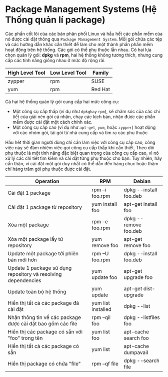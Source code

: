 # Package Management Systems (Hệ Thống quản lí package)

Các phần cốt lõi của các bản phân phối Linux và hầu hết các phần mềm của nó được cài đặt thông qua `Package Management System`. Mỗi gói chứa các tệp và các hướng dẫn khác cần thiết để làm cho một thành phần phần mềm hoạt động trên hệ thống. Các gói có thể phụ thuộc lẫn nhau. Có hai lựa chọn quản lý gói: **dpkg** và **rpm**, hai hệ thống không tương thích, nhưng cung cấp các tính năng giống nhau ở mức độ rộng rãi.

|High Level Tool|Low Level Tool|Family|
|---------------|--------------|------|
|zypper|rpm|SUSE|
|yum|rpm|Red Hat|

Cả hai hệ thống quản lý gói cung cấp hai mức công cụ: 
- Một công cụ cấp thấp (ví dụ như `dpkghay` `rpm`), sẽ chăm sóc của các chi tiết của giải nén gói cá nhân, chạy các kịch bản, nhận được các phần mềm được cài đặt một cách chính xác.
- Một công cụ cấp cao (ví dụ như `apt-get`, `yum`, hoặc `zypper`) hoạt động với các nhóm gói, tải gói từ nhà cung cấp và tìm ra các phụ thuộc

Hầu hết thời gian người dùng chỉ cần làm việc với công cụ cấp cao, công việc này sẽ đảm nhiệm việc gọi công cụ cấp thấp khi cần thiết. Theo dõi phụ thuộc là một tính năng đặc biệt quan trọng của công cụ cấp cao, vì nó xử lý các chi tiết tìm kiếm và cài đặt từng phụ thuộc cho bạn. Tuy nhiên, hãy cẩn thận, vì cài đặt một gói duy nhất có thể dẫn đến hàng chục hoặc thậm chí hàng trăm gói phụ thuộc được cài đặt.

|Operation|RPM|Debian|
|---------|-----------|-----------|
|Cài đặt 1 package|rpm –i foo.rpm|dpkg --install foo.deb|
|Cài đặt 1 package từ repository|yum install foo|apt-get install foo|
|Xóa một package|rpm –e foo.rpm|dpkg --remove foo.deb|
|Xóa một package lấy từ repository|yum remove foo|apt-get remove foo|
|Update một package tới phiên bản mới hơn|rpm –U foo.rpm|dpkg --install foo.deb|
|Update 1 package sử dụng repository và resolving dependencies|yum update foo|apt-get upgrade foo|
|Update toàn bộ hệ thống|yum update|apt-get dist-upgrade|
|Hiển thị tất cả các package đã cài đặt|yum list installed|dpkg --list|
|Nhận thông tin về các package được cài đặt bao gồm các file|rpm –qil foo|dpkg --listfiles foo|
|Hiển thị các package có sẵn với "foo" trong tên|yum list foo|apt-cache search foo|
|Hiển thị tất cả các package có sẵn|yum list|apt-cache dumpavail|
|Hiển thị package có chứa "file"|rpm –qf file|dpkg --search file|
